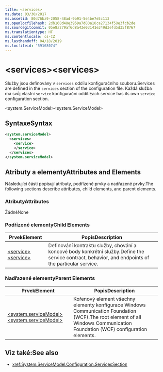 ```yaml
---
title: <services>
ms.date: 03/30/2017
ms.assetid: 80d76ba9-2058-48ad-9b91-5e4be7e5c113
ms.openlocfilehash: 2db168d48e3959a7d80a10ca27134f58e3fcb2de
ms.sourcegitcommit: 0be8a279af6d8a43e03141e349d3efd5d35f8767
ms.translationtype: HT
ms.contentlocale: cs-CZ
ms.lasthandoff: 04/18/2019
ms.locfileid: "59168074"
---
```

# <a name="services"></a><span data-ttu-id="2719e-101">\<services></span><span class="sxs-lookup"><span data-stu-id="2719e-101">\<services></span></span>
<span data-ttu-id="2719e-102">Služby jsou definovány v `services` oddílu konfiguračního souboru.</span><span class="sxs-lookup"><span data-stu-id="2719e-102">Services are defined in the `services` section of the configuration file.</span></span> <span data-ttu-id="2719e-103">Každá služba má svůj vlastní `service` konfigurační oddíl.</span><span class="sxs-lookup"><span data-stu-id="2719e-103">Each service has its own `service` configuration section.</span></span>  
  
 <span data-ttu-id="2719e-104">\<system.ServiceModel></span><span class="sxs-lookup"><span data-stu-id="2719e-104">\<system.ServiceModel></span></span>  
  
## <a name="syntax"></a><span data-ttu-id="2719e-105">Syntaxe</span><span class="sxs-lookup"><span data-stu-id="2719e-105">Syntax</span></span>  
  
```xml  
<system.serviceModel>
  <services>
    <service>
    </service>
  </services>
</system.serviceModel>
```  
  
## <a name="attributes-and-elements"></a><span data-ttu-id="2719e-106">Atributy a elementy</span><span class="sxs-lookup"><span data-stu-id="2719e-106">Attributes and Elements</span></span>  
 <span data-ttu-id="2719e-107">Následující části popisují atributy, podřízené prvky a nadřazené prvky.</span><span class="sxs-lookup"><span data-stu-id="2719e-107">The following sections describe attributes, child elements, and parent elements.</span></span>  
  
### <a name="attributes"></a><span data-ttu-id="2719e-108">Atributy</span><span class="sxs-lookup"><span data-stu-id="2719e-108">Attributes</span></span>  
 <span data-ttu-id="2719e-109">Žádné</span><span class="sxs-lookup"><span data-stu-id="2719e-109">None</span></span>  
  
### <a name="child-elements"></a><span data-ttu-id="2719e-110">Podřízené elementy</span><span class="sxs-lookup"><span data-stu-id="2719e-110">Child Elements</span></span>  
  
|<span data-ttu-id="2719e-111">Prvek</span><span class="sxs-lookup"><span data-stu-id="2719e-111">Element</span></span>|<span data-ttu-id="2719e-112">Popis</span><span class="sxs-lookup"><span data-stu-id="2719e-112">Description</span></span>|  
|-------------|-----------------|  
|[<span data-ttu-id="2719e-113">\<service></span><span class="sxs-lookup"><span data-stu-id="2719e-113">\<service></span></span>](../../../../../docs/framework/configure-apps/file-schema/wcf/service.md)|<span data-ttu-id="2719e-114">Definování kontraktu služby, chování a koncové body konkrétní služby.</span><span class="sxs-lookup"><span data-stu-id="2719e-114">Define the service contract, behavior, and endpoints of the particular service.</span></span>|  
  
### <a name="parent-elements"></a><span data-ttu-id="2719e-115">Nadřazené elementy</span><span class="sxs-lookup"><span data-stu-id="2719e-115">Parent Elements</span></span>  
  
|<span data-ttu-id="2719e-116">Prvek</span><span class="sxs-lookup"><span data-stu-id="2719e-116">Element</span></span>|<span data-ttu-id="2719e-117">Popis</span><span class="sxs-lookup"><span data-stu-id="2719e-117">Description</span></span>|  
|-------------|-----------------|  
|[<span data-ttu-id="2719e-118">\<system.serviceModel></span><span class="sxs-lookup"><span data-stu-id="2719e-118">\<system.serviceModel></span></span>](../../../../../docs/framework/configure-apps/file-schema/wcf/system-servicemodel.md)|<span data-ttu-id="2719e-119">Kořenový element všechny elementy konfigurace Windows Communication Foundation (WCF).</span><span class="sxs-lookup"><span data-stu-id="2719e-119">The root element of all Windows Communication Foundation (WCF) configuration elements.</span></span>|  
  
## <a name="see-also"></a><span data-ttu-id="2719e-120">Viz také:</span><span class="sxs-lookup"><span data-stu-id="2719e-120">See also</span></span>

- <xref:System.ServiceModel.Configuration.ServicesSection>
